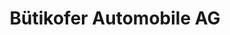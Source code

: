 ---
title: "Bütikofer Automobile AG"
url: /gachnang/buetikofer-automobile-ag/
shop: Autowerkstatt
---